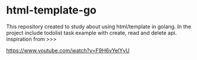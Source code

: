 # html-template-go
This repository created to study about using html/template in golang.
In the project include todolist task example with create, read and delete api.  
inspiration from >>>

https://www.youtube.com/watch?v=F9H6vYelYyU
